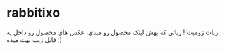 # rabbitixo
ربات زومیت!! رباتی که بهش لینک محصول رو میدی، عکس های محصول رو داخل یه فایل زیپ بهت میده :)
